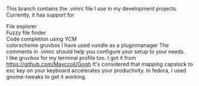 This branch contains the .vimrc file I use in my development projects.  
Currently, it has support for  

File explorer  
Fuzzy file finder  
Code completion using YCM  
colorscheme gruvbox I have used vundle as a pluginmanager The comments in .vimrc should help you configure your setup to your needs.  
I like gruvbox for my terminal profile too. I got it from https://github.com/Mayccoll/Gogh
It's considered that mapping capslock to esc key on your keyboard accelerates your productivity.
In fedora, I used gnome-tweaks to get it working.

